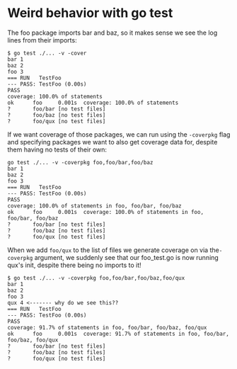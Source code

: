 # Weird behavior with go test

The foo package imports bar and baz, so it makes sense we see the log lines from
their imports:

```
$ go test ./... -v -cover
bar 1
baz 2
foo 3
=== RUN   TestFoo
--- PASS: TestFoo (0.00s)
PASS
coverage: 100.0% of statements
ok      foo     0.001s  coverage: 100.0% of statements
?       foo/bar [no test files]
?       foo/baz [no test files]
?       foo/qux [no test files]
```

If we want coverage of those packages, we can run using the `-coverpkg` flag and
specifying packages we want to also get coverage data for, despite them having
no tests of their own:

```
go test ./... -v -coverpkg foo,foo/bar,foo/baz
bar 1
baz 2
foo 3
=== RUN   TestFoo
--- PASS: TestFoo (0.00s)
PASS
coverage: 100.0% of statements in foo, foo/bar, foo/baz
ok      foo     0.001s  coverage: 100.0% of statements in foo, foo/bar, foo/baz
?       foo/bar [no test files]
?       foo/baz [no test files]
?       foo/qux [no test files]
```

When we add `foo/qux` to the list of files we generate coverage on via
the`-coverpkg` argument, we suddenly see that our foo_test.go is now running qux's
init, despite there being no imports to it!
```
$ go test ./... -v -coverpkg foo,foo/bar,foo/baz,foo/qux
bar 1
baz 2
foo 3
qux 4 <------- why do we see this??
=== RUN   TestFoo
--- PASS: TestFoo (0.00s)
PASS
coverage: 91.7% of statements in foo, foo/bar, foo/baz, foo/qux
ok      foo     0.001s  coverage: 91.7% of statements in foo, foo/bar, foo/baz, foo/qux
?       foo/bar [no test files]
?       foo/baz [no test files]
?       foo/qux [no test files]
```
